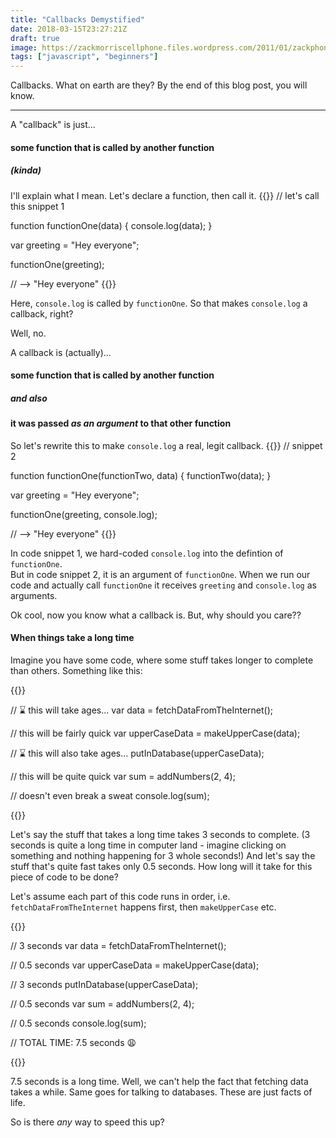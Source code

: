 ```yaml
---
title: "Callbacks Demystified"
date: 2018-03-15T23:27:21Z
draft: true
image: https://zackmorriscellphone.files.wordpress.com/2011/01/zackphone.jpg
tags: ["javascript", "beginners"]
---
```


Callbacks.  What on earth are they?
By the end of this blog post, you will know.
<!--more-->

---
A "callback" is just... 

#### some function that is called by another function 

##### (kinda)


I'll explain what I mean. Let's declare a function, then call it.
{{<highlight javascript>}}
// let's call this snippet 1

function functionOne(data) { 
	console.log(data);
}

var greeting = "Hey everyone";

functionOne(greeting);

// --> "Hey everyone"
{{</highlight>}}

Here, `console.log` is called by `functionOne`.
So that makes `console.log` a callback, right?  

Well, no.

A callback is (actually)...

#### some function that is called by another function 
##### and also
#### it was passed _as an argument_ to that other function


So let's rewrite this to make `console.log` a real, legit callback.
{{<highlight javascript>}}
// snippet 2

function functionOne(functionTwo, data) { 
	functionTwo(data);
}

var greeting = "Hey everyone";

functionOne(greeting, console.log);

// --> "Hey everyone"
{{</highlight>}}

In code snippet 1, we hard-coded `console.log` into the defintion of `functionOne`.  
But in code snippet 2, it is an argument of `functionOne`.  When we run our code and actually call `functionOne` it receives `greeting` and `console.log` as arguments.

Ok cool, now you know what a callback is.  But, why should you care??

#### When things take a long time 

Imagine you have some code, where some stuff takes longer to complete than others.  Something like this:

{{<highlight javascript>}}

// ⌛️ this will take ages...
var data = fetchDataFromTheInternet();

// this will be fairly quick
var upperCaseData = makeUpperCase(data);

// ⌛️ this will also take ages...
putInDatabase(upperCaseData);

// this will be quite quick
var sum = addNumbers(2, 4);

// doesn't even break a sweat
console.log(sum);

{{</highlight>}}

Let's say the stuff that takes a long time takes 3 seconds to complete.  (3 seconds is quite a long time in computer land - imagine clicking on something and nothing happening for 3 whole seconds!)  And let's say the stuff that's quite fast takes only 0.5 seconds.  How long will it take for this piece of code to be done?

Let's assume each part of this code runs in order, i.e. `fetchDataFromTheInternet` happens first, then `makeUpperCase` etc.

{{<highlight javascript>}}

// 3 seconds
var data = fetchDataFromTheInternet();

// 0.5 seconds
var upperCaseData = makeUpperCase(data);

// 3 seconds
putInDatabase(upperCaseData);

// 0.5 seconds
var sum = addNumbers(2, 4);

// 0.5 seconds
console.log(sum);

// TOTAL TIME: 7.5 seconds 😩

{{</highlight>}}

7.5 seconds is a long time.  Well, we can't help the fact that fetching data takes a while.  Same goes for talking to databases.  These are just facts of life.  

So is there _any_ way to speed this up? 
